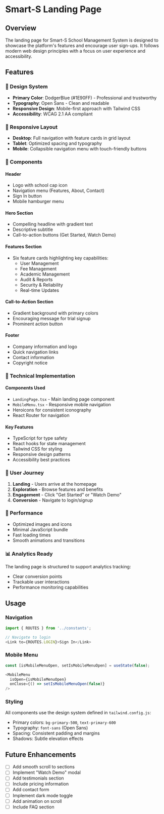 # Smart-S Landing Page

## Overview
The landing page for Smart-S School Management System is designed to showcase the platform's features and encourage user sign-ups. It follows modern web design principles with a focus on user experience and accessibility.

## Features

### 🎨 Design System
- **Primary Color**: DodgerBlue (#1E90FF) - Professional and trustworthy
- **Typography**: Open Sans - Clean and readable
- **Responsive Design**: Mobile-first approach with Tailwind CSS
- **Accessibility**: WCAG 2.1 AA compliant

### 📱 Responsive Layout
- **Desktop**: Full navigation with feature cards in grid layout
- **Tablet**: Optimized spacing and typography
- **Mobile**: Collapsible navigation menu with touch-friendly buttons

### 🧩 Components

#### Header
- Logo with school cap icon
- Navigation menu (Features, About, Contact)
- Sign In button
- Mobile hamburger menu

#### Hero Section
- Compelling headline with gradient text
- Descriptive subtitle
- Call-to-action buttons (Get Started, Watch Demo)

#### Features Section
- Six feature cards highlighting key capabilities:
  - User Management
  - Fee Management
  - Academic Management
  - Audit & Reports
  - Security & Reliability
  - Real-time Updates

#### Call-to-Action Section
- Gradient background with primary colors
- Encouraging message for trial signup
- Prominent action button

#### Footer
- Company information and logo
- Quick navigation links
- Contact information
- Copyright notice

### 🔧 Technical Implementation

#### Components Used
- `LandingPage.tsx` - Main landing page component
- `MobileMenu.tsx` - Responsive mobile navigation
- Heroicons for consistent iconography
- React Router for navigation

#### Key Features
- TypeScript for type safety
- React hooks for state management
- Tailwind CSS for styling
- Responsive design patterns
- Accessibility best practices

### 🎯 User Journey
1. **Landing** - Users arrive at the homepage
2. **Exploration** - Browse features and benefits
3. **Engagement** - Click "Get Started" or "Watch Demo"
4. **Conversion** - Navigate to login/signup

### 🚀 Performance
- Optimized images and icons
- Minimal JavaScript bundle
- Fast loading times
- Smooth animations and transitions

### 📊 Analytics Ready
The landing page is structured to support analytics tracking:
- Clear conversion points
- Trackable user interactions
- Performance monitoring capabilities

## Usage

### Navigation
```typescript
import { ROUTES } from '../constants';

// Navigate to login
<Link to={ROUTES.LOGIN}>Sign In</Link>
```

### Mobile Menu
```typescript
const [isMobileMenuOpen, setIsMobileMenuOpen] = useState(false);

<MobileMenu 
  isOpen={isMobileMenuOpen} 
  onClose={() => setIsMobileMenuOpen(false)} 
/>
```

### Styling
All components use the design system defined in `tailwind.config.js`:
- Primary colors: `bg-primary-500`, `text-primary-600`
- Typography: `font-sans` (Open Sans)
- Spacing: Consistent padding and margins
- Shadows: Subtle elevation effects

## Future Enhancements
- [ ] Add smooth scroll to sections
- [ ] Implement "Watch Demo" modal
- [ ] Add testimonials section
- [ ] Include pricing information
- [ ] Add contact form
- [ ] Implement dark mode toggle
- [ ] Add animation on scroll
- [ ] Include FAQ section
